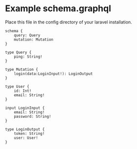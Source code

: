 # Example schema.graphql
Place this file in the config directory of your laravel installation.

	schema {
	    query: Query
	    mutation: Mutation
	}

	type Query {
	    ping: String!
	}

	type Mutation {
	    login(data:LoginInput!): LoginOutput
	}

	type User {
	    id: Int!
	    email: String!
	}

	input LoginInput {
	    email: String!
	    password: String!
	}

	type LoginOutput {
	    token: String!
	    user: User!
	}


